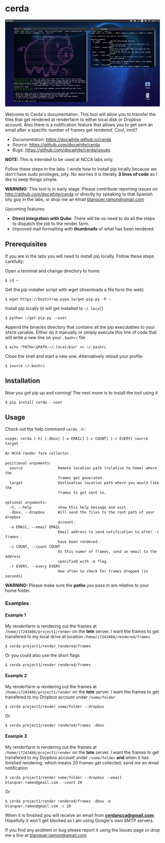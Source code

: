 # cerda
![Cerda CLI](/docs/source/_static/cerda_with_help.png?raw=true "Cerda Command Line Interface & Help")

Welcome to Cerda's documentation. This tool will allow you to transfer the files
that get rendered at renderfarm to either local disk or Dropbox account. Also 
there is a notification feature that allows you to get sent an email after a 
specific number of frames get rendered. Cool, innit?

* *Documentation:* https://docwhite.github.io/cerda
* *Source:* https://github.com/docwhite/cerda
* *Bugs:* https://github.com/docwhite/cerda/issues

**NOTE:** This is intended to be used at NCCA labs only.

Follow these steps in the labs. I wrote how to install pip locally because we
don't have sudo privileges, pity. No worries it is literally **3 lines of code**
as I like to keep things simple.

**WARNING:** This tool is in early stage. Please contribute reporting issues on
http://github.com/docwhite/cerda or directly by speaking to that Spanish shy
guy in the labs, or drop me an email blanquer.ramon@gmail.com

Upcoming features:

* **Direct integration with Qube**: There will be no need to do all the steps to
  dispatch the job to the render farm.
* Improved mail formatting with **thumbnails** of what has been rendered.

## Prerequisites
If you are in the labs you will need to install pip locally. Follow these
steps carefully:

Open a terminal and change directory to home
    
    $ cd ~

Get the pip installer script with wget (downloads a file form the web)
    
    $ wget https://bootstrap.pypa.io/get-pip.py -P ~

Install pip locally (it will get installed to ``~/.local``)
    
    $ python ~/get-pip.py --user
    
Append the binaries directory that contains all the pip executables to your
``$PATH`` variable. Either do it manually or simply execute this line of code
that will write a new line on your ``.bashrc`` file
    
    $ echo "PATH=\$PATH:~/.local/bin" >> ~/.bashrc

Close the shell and start a new one. Alternatively reload your profile

    $ source ~/.bashrc

## Installation
Now you got pip up and running! The next move is to install the tool using it

    $ pip install cerda --user
    
## Usage

Check out the help command ``cerda -h``::

    usage: cerda [-h] [-dbox] [-e EMAIL] [-c COUNT] [-r EVERY] source target

    An NCCA render farm collector.

    positional arguments:
      source                Remote location path (relative to home) where the
                            frames get generated.
      target                Destination location path where you would like the
                            frames to get sent to.

    optional arguments:
      -h, --help            show this help message and exit
      -dbox, --dropbox      Will send the files to the root path of your dropbox
                            account.
      -e EMAIL, --email EMAIL
                            Email address to send notification to after -c frames
                            have been rendered.
      -c COUNT, --count COUNT
                            At this numer of frames, send an email to the address
                            specified with -m flag.
      -r EVERY, --every EVERY
                            How often to check for frames dropped (in seconds)

**WARNING:** Please make sure the **paths** you pass in are relative to your home folder.

### Examples

#### Example 1
My renderfarm is rendering out the frames at ``/home/i7243466/project1/render`` 
on the **tete** server. I want the frames to get transfered to my local drive at
location ``/home/i7243466/rendered/frames``

    $ cerda project1/render rendered/frames

Or you could also use the short flags

    $ cerda project1/render rendered/frames

#### Example 2
My renderfarm is rendering out the frames at ``/home/i7243466/project1/render`` 
on the **tete** server. I want the frames to get transfered to my Dropbox
account under ``/some/folder``

    $ cerda project1/render some/folder --dropbox

Or

    $ cerda project1/render rendered/frames -dbox

#### Example 3
My renderfarm is rendering out the frames at ``/home/i7243466/project1/render`` 
on the **tete** server. I want the frames to get transfered to my Dropbox
account under ``/some/folder`` **and** when it has finished rendering, which
means 20 frames get collected, send me an email notification

    $ cerda project1/render some/folder --dropbox --email blanquer.ramon@gmail.com --count 20

Or

    $ cerda project1/render rendered/frames -dbox -e blanquer.ramon@gmail.com -c 20

When it is finished you will receive an email from **cerdancca@gmail.com**.
Hopefully it won't get blocked as I am using Google's own SMTP servers.

If you find any problem or bug please report it using the Issues page or drop me a line at blanquer.ramon@gmail.com
